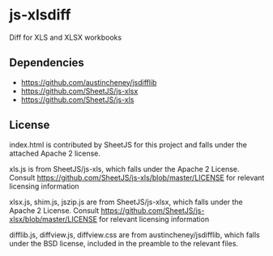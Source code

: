 # js-xlsdiff

Diff for XLS and XLSX workbooks

## Dependencies

- https://github.com/austincheney/jsdifflib
- https://github.com/SheetJS/js-xlsx
- https://github.com/SheetJS/js-xls

## License
index.html is contributed by SheetJS for this project and falls under the attached Apache 2 license.

xls.js is from SheetJS/js-xls, which falls under the Apache 2 License.  Consult https://github.com/SheetJS/js-xls/blob/master/LICENSE for relevant licensing information

xlsx.js, shim.js, jszip.js are from SheetJS/js-xlsx, which falls under the Apache 2 License.  Consult https://github.com/SheetJS/js-xlsx/blob/master/LICENSE for relevant licensing information

difflib.js, diffview.js, diffview.css are from austincheney/jsdifflib, which falls under the BSD license, included in the preamble to the relevant files.
